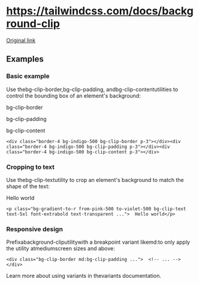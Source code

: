 # https://tailwindcss.com/docs/background-clip

[Original link](https://tailwindcss.com/docs/background-clip)

## Examples

### Basic example

Use thebg-clip-border,bg-clip-padding, andbg-clip-contentutilities to control the bounding box of an element's background:

bg-clip-border

bg-clip-padding

bg-clip-content

```
<div class="border-4 bg-indigo-500 bg-clip-border p-3"></div><div class="border-4 bg-indigo-500 bg-clip-padding p-3"></div><div class="border-4 bg-indigo-500 bg-clip-content p-3"></div>
```

### Cropping to text

Use thebg-clip-textutility to crop an element's background to match the shape of the text:

Hello world

```
<p class="bg-gradient-to-r from-pink-500 to-violet-500 bg-clip-text text-5xl font-extrabold text-transparent ...">  Hello world</p>
```

### Responsive design

Prefixabackground-cliputilitywith a breakpoint variant likemd:to only apply the utility atmediumscreen sizes and above:

```
<div class="bg-clip-border md:bg-clip-padding ...">  <!-- ... --></div>
```

Learn more about using variants in thevariants documentation.
